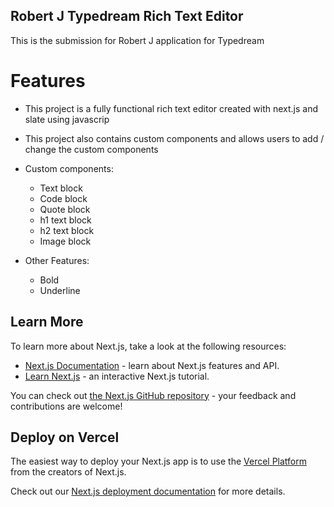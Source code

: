 ## Robert J Typedream Rich Text Editor

This is the submission for Robert J application for Typedream



# Features

- This project is a fully functional rich text editor created with next.js and slate using javascrip
- This project also contains custom components and allows users to add / change the custom components 

- Custom components:
    - Text block
    - Code block
    - Quote block
    - h1 text block
    - h2 text block
    - Image block

- Other Features:
    - Bold
    - Underline


## Learn More

To learn more about Next.js, take a look at the following resources:

- [Next.js Documentation](https://nextjs.org/docs) - learn about Next.js features and API.
- [Learn Next.js](https://nextjs.org/learn) - an interactive Next.js tutorial.

You can check out [the Next.js GitHub repository](https://github.com/vercel/next.js/) - your feedback and contributions are welcome!

## Deploy on Vercel

The easiest way to deploy your Next.js app is to use the [Vercel Platform](https://vercel.com/new?utm_medium=default-template&filter=next.js&utm_source=create-next-app&utm_campaign=create-next-app-readme) from the creators of Next.js.

Check out our [Next.js deployment documentation](https://nextjs.org/docs/deployment) for more details.
